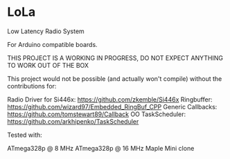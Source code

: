 # LoLa

Low Latency Radio System

For Arduino compatible boards.

THIS PROJECT IS A WORKING IN PROGRESS, DO NOT EXPECT ANYTHING TO WORK OUT OF THE BOX

This project would not be possible (and actually won't compile) without the contributions for:

Radio Driver for Si446x: https://github.com/zkemble/Si446x
Ringbuffer: https://github.com/wizard97/Embedded_RingBuf_CPP
Generic Callbacks: https://github.com/tomstewart89/Callback
OO TaskScheduler: https://github.com/arkhipenko/TaskScheduler


Tested with:

ATmega328p @ 8 MHz
ATmega328p @ 16 MHz
Maple Mini clone